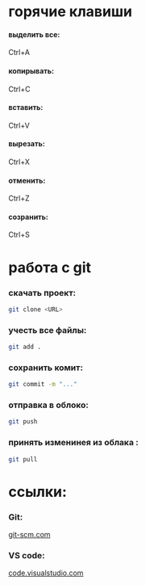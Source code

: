 # горячие клавиши
#### выделить все:
Ctrl+A
#### копирывать:
Ctrl+C
#### вставить:
Ctrl+V
#### вырезать:
Ctrl+X
#### отменить:
Ctrl+Z
#### созранить:
Ctrl+S

# работа с git
### скачать проект:
```bash
git clone <URL>
```
### учесть все файлы:
```bash
git add .
```
### сохранить комит:
```bash
git commit -m "..."
```
### отправка в облоко:
```bash
git push
```
### принять изменинея из облака :
```bash
git pull
```
# ссылки:
### Git:
[git-scm.com](https://git-scm.com/)
### VS code:
[code.visualstudio.com](https://code.visualstudio.com/)
